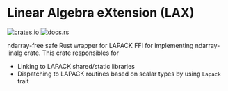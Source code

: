 Linear Algebra eXtension (LAX)
===============================

[![crates.io](https://img.shields.io/badge/crates.io-lax-blue)](https://crates.io/crates/ndarray-linalg)
[![docs.rs](https://docs.rs/lax/badge.svg)](https://docs.rs/ndarray-linalg)

ndarray-free safe Rust wrapper for LAPACK FFI for implementing ndarray-linalg crate.
This crate responsibles for

- Linking to LAPACK shared/static libraries
- Dispatching to LAPACK routines based on scalar types by using `Lapack` trait
